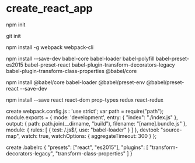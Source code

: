 # create_react_app

npm init

git init

npm install -g webpack webpack-cli


npm install --save-dev babel-core babel-loader babel-polyfill babel-preset-es2015 babel-preset-react babel-plugin-transform-decorators-legacy babel-plugin-transform-class-properties @babel/core

npm install @babel/core babel-loader @babel/preset-env @babel/preset-react --save-dev

npm install --save react react-dom prop-types redux react-redux

create webpack.config.js :
'use strict';
var path = require("path");
module.exports = {
    mode: 'development',
    entry: {
        "index": "./index.js"
    },
    output: {
        path: path.join(__dirname, "build"),
        filename: "[name].bundle.js"
    },
    module: {
        rules: [
            {
                test: /\.js$/,
                use: "babel-loader"
            }
        ]
    },
    devtool: "source-map",
    watch: true,
    watchOptions: {
        aggregateTimeout: 300
    }
};

create .babelrc
{
  "presets": ["react", "es2015"],
  "plugins": [
    "transform-decorators-legacy",
    "transform-class-properties"
  ]
}

